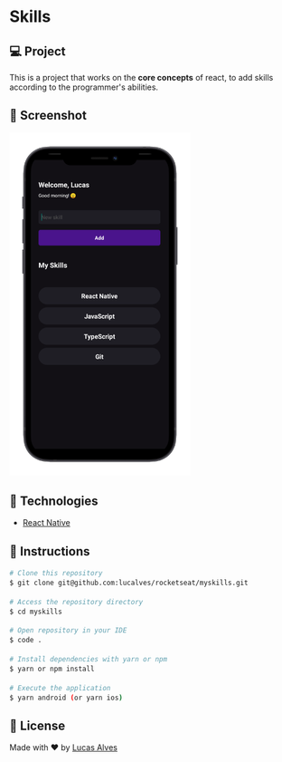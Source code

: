 # Skills

## 💻 Project

This is a project that works on the **core concepts** of react, to add skills according to the programmer's abilities.

## 📸 Screenshot

<img src=".github/app-screenshot.png" width="320" />

## 🚀 Technologies

- [React Native](https://reactnative.dev/)

## 📝 Instructions

```bash
# Clone this repository
$ git clone git@github.com:lucalves/rocketseat/myskills.git

# Access the repository directory
$ cd myskills

# Open repository in your IDE
$ code .

# Install dependencies with yarn or npm
$ yarn or npm install

# Execute the application
$ yarn android (or yarn ios)
```

## 📝 License

Made with ♥ by [Lucas Alves](https://lucalves.github.io/)
